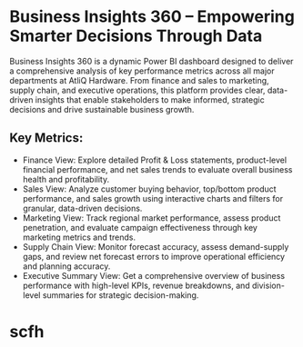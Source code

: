 #  Business Insights 360 – Empowering Smarter Decisions Through Data

Business Insights 360 is a dynamic Power BI dashboard designed to deliver a comprehensive analysis of key performance metrics across all major departments at AtliQ Hardware. From finance and sales to marketing, supply chain, and executive operations, this platform provides clear, data-driven insights that enable stakeholders to make informed, strategic decisions and drive sustainable business growth.

## Key Metrics: 

- Finance View: Explore detailed Profit & Loss statements, product-level financial performance, and net sales trends to evaluate overall business health and profitability.
- Sales View: Analyze customer buying behavior, top/bottom product performance, and sales growth using interactive charts and filters for granular, data-driven decisions.
-  Marketing View: Track regional market performance, assess product penetration, and evaluate campaign effectiveness through key marketing metrics and trends.
-  Supply Chain View: Monitor forecast accuracy, assess demand-supply gaps, and review net forecast errors to improve operational efficiency and planning accuracy.
-  Executive Summary View: Get a comprehensive overview of business performance with high-level KPIs, revenue breakdowns, and division-level summaries for strategic decision-making.

# scfh
